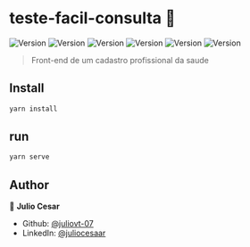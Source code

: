 # teste-facil-consulta 👋

![Version](https://img.shields.io/badge/BootstrapVue-2.21.2-purple)
![Version](https://img.shields.io/badge/v--mask-2.3.0-red)
![Version](https://img.shields.io/badge/version-1.0.0-purple.svg?cacheSeconds=2592000)
![Version](https://img.shields.io/badge/VeeValidate-3.2.0-brightgreen)
![Version](https://img.shields.io/badge/VueRouter-3.2.0-green)
![Version](https://img.shields.io/badge/Vuex-3.6.2-brightgreen)

> Front-end de um cadastro profissional da saude

## Install
```sh
yarn install
```

## run
```sh
yarn serve
```

## Author
👤 **Julio Cesar**

* Github: [@juliovt-07](https://github.com/juliovt-07)
* LinkedIn: [@juliocesaar](https://linkedin.com/in/juliocesaar)
